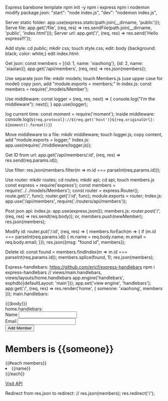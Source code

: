 Express barebone template
npm init -y
npm i express
npm i nodemon
modify package.json:
    "start": "node index.js",
    "dev": "nodemon index.js",

Server static folder:
    app.use(express.static(path.join(__dirname, 'public')));
Serve file:
    app.get('/file', (req, res) => res.sendFile(path.join(__dirname, 'public', 'index.html')));
Server url:
    app.get('/', (req, res) => res.send('Hello express!!!'));

Add style:
    cd public; mkdir css; touch style.css; edit: body {background: black; color: white;}
    edit index.html: <link rel="stylesheet" href="css/style.css">

Get json:
    const members = [{id: 1, name: 'xiaohong'}, {id: 2, name: 'xiaolan}];
    app.get('/api/members', (req, res) => res.json(members));

Use separate json file:
    mkdir models; touch Members.js (use upper case for model)
    copy json, add "module.exports = members;"
    In index.js: const members = require('./models/Member');

Use middleware:
    const logger = (req, res, next) => {
        console.log("I'm the middleware");
        next();
    }
    app.use(logger);

log current time:
    const moment = require('moment');
    inside middleware: console.log(`${req.protocol}://${req.get('host')}${req.originalUrl}: ${moment().format()}`)

Move middleware to a file:
    mkdir middleware; touch logger.js;
    copy content, add "module.exports = logger;"
    Index.js: app.use(require('./middleware/logger.js));

Get ID from url:
    app.get('/api/members/:id', (req, res) => res.send(req.params.id));

Use filter:
    res.json(members.filter(m => m.id === parseInt(req.params.id)));

Use router:
    mkdir routes; cd routes; mkdir api; cd api; touch members.js
    const express = require('express');
    const members = require('../../models/Members');
    const router = express.Router();
    route.get('/', func);
    router.get('/:id', func);
    module.exports = router;
    Index.js: app.use('/api/members', require('./routers/api/members'));

Post json api:
    index.js: app.use(express.json());
    members.js: router.post('/', (req, res) => res.send(req.body));
    or, members.push(newMember); res.json(members);

Modify id:
  router.put('/:id', (req, res) => {
  members.forEach(m => {
    if (m.id === parseInt(req.params.id)) {
      m.name = req.body.name;
      m.email = req.body.email;
    }});
  res.json({msg: "found id", members});

Delete id:
  const found = members.findIndex(m => m.id === parseInt(req.params.id));
  members.splice(found, 1);
  res.json(members);

Express-handlebars:
https://github.com/ericf/express-handlebars
npm i express-handlebars
// views/main.handlebars, views/layouts/home.handlebars
app.engine('handlebars', exphdb({defaultLayout: 'main'}));
app.set('view engine', 'handlebars');
app.get('/', (req, res) => res.render('home', { someone: 'xiaohong', members }));
main.handlebars:
<html lang="en">
<head>
  <link href="https://stackpath.bootstrapcdn.com/bootstrap/4.4.1/css/bootstrap.min.css" rel="stylesheet" integrity="sha384-Vkoo8x4CGsO3+Hhxv8T/Q5PaXtkKtu6ug5TOeNV6gBiFeWPGFN9MuhOf23Q9Ifjh" crossorigin="anonymous">
  <title>Members App</title>
</head>
<body>
  <div class="container mt-4">
    {{{body}}}
  </div>
  <script src="https://stackpath.bootstrapcdn.com/bootstrap/4.4.1/js/bootstrap.bundle.min.js" integrity="sha384-6khuMg9gaYr5AxOqhkVIODVIvm9ynTT5J4V1cfthmT+emCG6yVmEZsRHdxlotUnm" crossorigin="anonymous"></script>
</body>
</html>
home.handlebars:
<form action="/api/members" method="POST" class="mb-4">
<div class="form-group">
  <label for="name">Name</label>
  <input type="text" name="name" class="form-control">
</div>
<div class="form-group">
  <label for="email">Email</label>
  <input type="email" name="email" class="form-control">
</div>
<input type="submit" value="Add Member" class="btn btn-primary">
</form>

<h1>Members is {{someone}}</h1>
{{#each members}}
<li class="list-group-item">{{name}}</li>
{{/each}}

<a href="/api/members" class="btn btn-light">Visit API</a>

Redirect from res.json to redirect:
  // res.json(members);
  res.redirect('/');

